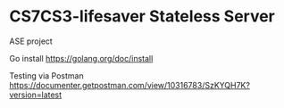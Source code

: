 # CS7CS3-lifesaver Stateless Server
ASE project

Go install 
https://golang.org/doc/install

Testing via Postman
https://documenter.getpostman.com/view/10316783/SzKYQH7K?version=latest

